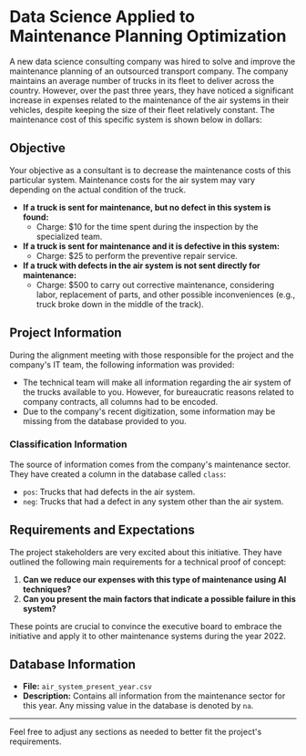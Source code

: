 # Data Science Applied to Maintenance Planning Optimization

A new data science consulting company was hired to solve and improve the maintenance planning of an outsourced transport company. The company maintains an average number of trucks in its fleet to deliver across the country. However, over the past three years, they have noticed a significant increase in expenses related to the maintenance of the air systems in their vehicles, despite keeping the size of their fleet relatively constant. The maintenance cost of this specific system is shown below in dollars:

## Objective

Your objective as a consultant is to decrease the maintenance costs of this particular system. Maintenance costs for the air system may vary depending on the actual condition of the truck.

- **If a truck is sent for maintenance, but no defect in this system is found:** 
  - Charge: $10 for the time spent during the inspection by the specialized team.
- **If a truck is sent for maintenance and it is defective in this system:**
  - Charge: $25 to perform the preventive repair service.
- **If a truck with defects in the air system is not sent directly for maintenance:**
  - Charge: $500 to carry out corrective maintenance, considering labor, replacement of parts, and other possible inconveniences (e.g., truck broke down in the middle of the track).

## Project Information

During the alignment meeting with those responsible for the project and the company's IT team, the following information was provided:

- The technical team will make all information regarding the air system of the trucks available to you. However, for bureaucratic reasons related to company contracts, all columns had to be encoded.
- Due to the company's recent digitization, some information may be missing from the database provided to you.

### Classification Information

The source of information comes from the company's maintenance sector. They have created a column in the database called `class`:
- `pos`: Trucks that had defects in the air system.
- `neg`: Trucks that had a defect in any system other than the air system.

## Requirements and Expectations

The project stakeholders are very excited about this initiative. They have outlined the following main requirements for a technical proof of concept:
1. **Can we reduce our expenses with this type of maintenance using AI techniques?**
2. **Can you present the main factors that indicate a possible failure in this system?**

These points are crucial to convince the executive board to embrace the initiative and apply it to other maintenance systems during the year 2022.

## Database Information

- **File:** `air_system_present_year.csv`
- **Description:** Contains all information from the maintenance sector for this year. Any missing value in the database is denoted by `na`.

---

Feel free to adjust any sections as needed to better fit the project's requirements.
